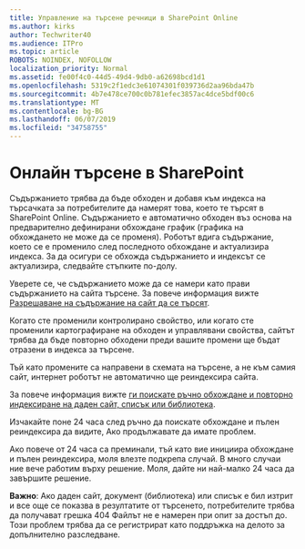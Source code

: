 ```yaml
---
title: Управление на търсене речници в SharePoint Online
ms.author: kirks
author: Techwriter40
ms.audience: ITPro
ms.topic: article
ROBOTS: NOINDEX, NOFOLLOW
localization_priority: Normal
ms.assetid: fe00f4c0-44d5-49d4-9db0-a62698bcd1d1
ms.openlocfilehash: 5319c2f1edc3e61074301f039736d2aa96bda47b
ms.sourcegitcommit: 4b7e478ce700c0b781efec3857ac4dce5bdf00c6
ms.translationtype: MT
ms.contentlocale: bg-BG
ms.lasthandoff: 06/07/2019
ms.locfileid: "34758755"
---
```

# <a name="search-in-sharepoint-online"></a>Онлайн търсене в SharePoint

Съдържанието трябва да бъде обходен и добавя към индекса на търсачката за потребителите да намерят това, което те търсят в SharePoint Online. Съдържанието е автоматично обходен въз основа на предварително дефинирани обхождане график (графика на обхождането не може да се променя). Роботът вдига съдържание, което се е променило след последното обхождане и актуализира индекса. За да осигури се обхожда съдържанието и индексът се актуализира, следвайте стъпките по-долу.

Уверете се, че съдържанието може да се намери като прави съдържанието на сайта търсене. За повече информация вижте [Разрешаване на съдържание на сайт да се търсят](https://docs.microsoft.com/sharepoint/make-site-content-searchable).

Когато сте променили контролирано свойство, или когато сте променили картографиране на обходен и управлявани свойства, сайтът трябва да бъде повторно обходени преди вашите промени ще бъдат отразени в индекса за търсене. 

Тъй като промените са направени в схемата на търсене, а не към самия сайт, интернет роботът не автоматично ще реиндексира сайта. 

За повече информация вижте [ги поискате ръчно обхождане и повторно индексиране на даден сайт, списък или библиотека](https://docs.microsoft.com/sharepoint/crawl-site-conten).

 Изчакайте поне 24 часа след ръчно да поискате обхождане и пълен реиндексира да видите, Ако продължавате да имате проблем. 

Ако повече от 24 часа са преминали, тъй като вие инициира обхождане и пълен реиндексира, моля влезте подкрепа случай. В много случаи ние вече работим върху решение. Моля, дайте ни най-малко 24 часа да завършите решение.

**Важно**: Ако даден сайт, документ (библиотека) или списък е бил изтрит и все още се показва в резултатите от търсенето, потребителите трябва да получават грешка 404 Файлът не е намерен при опит за достъп до. Този проблем трябва да се регистрират като поддръжка на делото за допълнително разследване. 



